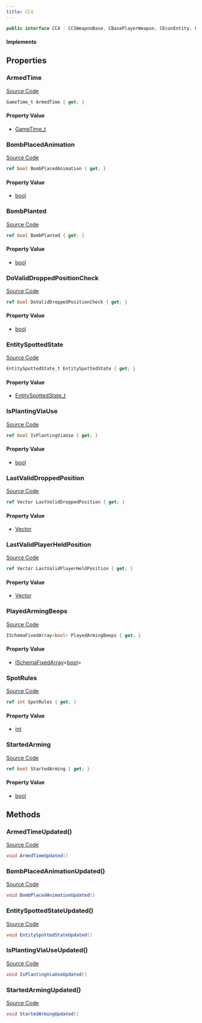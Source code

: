 ```yaml
---
title: CC4
---
```


```csharp
public interface CC4 : CCSWeaponBase, CBasePlayerWeapon, CEconEntity, CBaseFlex, CBaseAnimGraph, CBaseModelEntity, CBaseEntity, CEntityInstance, ISchemaClass<CEntityInstance>, ISchemaClass<CBaseEntity>, ISchemaClass<CBaseModelEntity>, ISchemaClass<CBaseAnimGraph>, ISchemaClass<CBaseFlex>, ISchemaClass<CEconEntity>, ISchemaClass<CBasePlayerWeapon>, ISchemaClass<CCSWeaponBase>, ISchemaClass<CC4>, ISchemaField, ISchemaClass, INativeHandle
```

#### Implements

## Properties

### ArmedTime

[Source Code](https://github.com/swiftly-solution/swiftlys2/blob/main/managed/src/SwiftlyS2.Generated/Schemas/Interfaces/CC4.cs#L25)

```csharp
GameTime_t ArmedTime { get; }
```

#### Property Value

- [GameTime_t](/docs/api/shared/schemadefinitions/gametime_t)

### BombPlacedAnimation

[Source Code](https://github.com/swiftly-solution/swiftlys2/blob/main/managed/src/SwiftlyS2.Generated/Schemas/Interfaces/CC4.cs#L27)

```csharp
ref bool BombPlacedAnimation { get; }
```

#### Property Value

- [bool](https://learn.microsoft.com/dotnet/api/system.boolean)

### BombPlanted

[Source Code](https://github.com/swiftly-solution/swiftlys2/blob/main/managed/src/SwiftlyS2.Generated/Schemas/Interfaces/CC4.cs#L37)

```csharp
ref bool BombPlanted { get; }
```

#### Property Value

- [bool](https://learn.microsoft.com/dotnet/api/system.boolean)

### DoValidDroppedPositionCheck

[Source Code](https://github.com/swiftly-solution/swiftlys2/blob/main/managed/src/SwiftlyS2.Generated/Schemas/Interfaces/CC4.cs#L21)

```csharp
ref bool DoValidDroppedPositionCheck { get; }
```

#### Property Value

- [bool](https://learn.microsoft.com/dotnet/api/system.boolean)

### EntitySpottedState

[Source Code](https://github.com/swiftly-solution/swiftlys2/blob/main/managed/src/SwiftlyS2.Generated/Schemas/Interfaces/CC4.cs#L31)

```csharp
EntitySpottedState_t EntitySpottedState { get; }
```

#### Property Value

- [EntitySpottedState_t](/docs/api/shared/schemadefinitions/entityspottedstate_t)

### IsPlantingViaUse

[Source Code](https://github.com/swiftly-solution/swiftlys2/blob/main/managed/src/SwiftlyS2.Generated/Schemas/Interfaces/CC4.cs#L29)

```csharp
ref bool IsPlantingViaUse { get; }
```

#### Property Value

- [bool](https://learn.microsoft.com/dotnet/api/system.boolean)

### LastValidDroppedPosition

[Source Code](https://github.com/swiftly-solution/swiftlys2/blob/main/managed/src/SwiftlyS2.Generated/Schemas/Interfaces/CC4.cs#L19)

```csharp
ref Vector LastValidDroppedPosition { get; }
```

#### Property Value

- [Vector](/docs/api/shared/natives/vector)

### LastValidPlayerHeldPosition

[Source Code](https://github.com/swiftly-solution/swiftlys2/blob/main/managed/src/SwiftlyS2.Generated/Schemas/Interfaces/CC4.cs#L17)

```csharp
ref Vector LastValidPlayerHeldPosition { get; }
```

#### Property Value

- [Vector](/docs/api/shared/natives/vector)

### PlayedArmingBeeps

[Source Code](https://github.com/swiftly-solution/swiftlys2/blob/main/managed/src/SwiftlyS2.Generated/Schemas/Interfaces/CC4.cs#L35)

```csharp
ISchemaFixedArray<bool> PlayedArmingBeeps { get; }
```

#### Property Value

- [ISchemaFixedArray](/docs/api/shared/schemas/ischemafixedarray-1)<[bool](https://learn.microsoft.com/dotnet/api/system.boolean)>

### SpotRules

[Source Code](https://github.com/swiftly-solution/swiftlys2/blob/main/managed/src/SwiftlyS2.Generated/Schemas/Interfaces/CC4.cs#L33)

```csharp
ref int SpotRules { get; }
```

#### Property Value

- [int](https://learn.microsoft.com/dotnet/api/system.int32)

### StartedArming

[Source Code](https://github.com/swiftly-solution/swiftlys2/blob/main/managed/src/SwiftlyS2.Generated/Schemas/Interfaces/CC4.cs#L23)

```csharp
ref bool StartedArming { get; }
```

#### Property Value

- [bool](https://learn.microsoft.com/dotnet/api/system.boolean)

## Methods

### ArmedTimeUpdated()

[Source Code](https://github.com/swiftly-solution/swiftlys2/blob/main/managed/src/SwiftlyS2.Generated/Schemas/Interfaces/CC4.cs#L40)

```csharp
void ArmedTimeUpdated()
```

### BombPlacedAnimationUpdated()

[Source Code](https://github.com/swiftly-solution/swiftlys2/blob/main/managed/src/SwiftlyS2.Generated/Schemas/Interfaces/CC4.cs#L41)

```csharp
void BombPlacedAnimationUpdated()
```

### EntitySpottedStateUpdated()

[Source Code](https://github.com/swiftly-solution/swiftlys2/blob/main/managed/src/SwiftlyS2.Generated/Schemas/Interfaces/CC4.cs#L43)

```csharp
void EntitySpottedStateUpdated()
```

### IsPlantingViaUseUpdated()

[Source Code](https://github.com/swiftly-solution/swiftlys2/blob/main/managed/src/SwiftlyS2.Generated/Schemas/Interfaces/CC4.cs#L42)

```csharp
void IsPlantingViaUseUpdated()
```

### StartedArmingUpdated()

[Source Code](https://github.com/swiftly-solution/swiftlys2/blob/main/managed/src/SwiftlyS2.Generated/Schemas/Interfaces/CC4.cs#L39)

```csharp
void StartedArmingUpdated()
```

